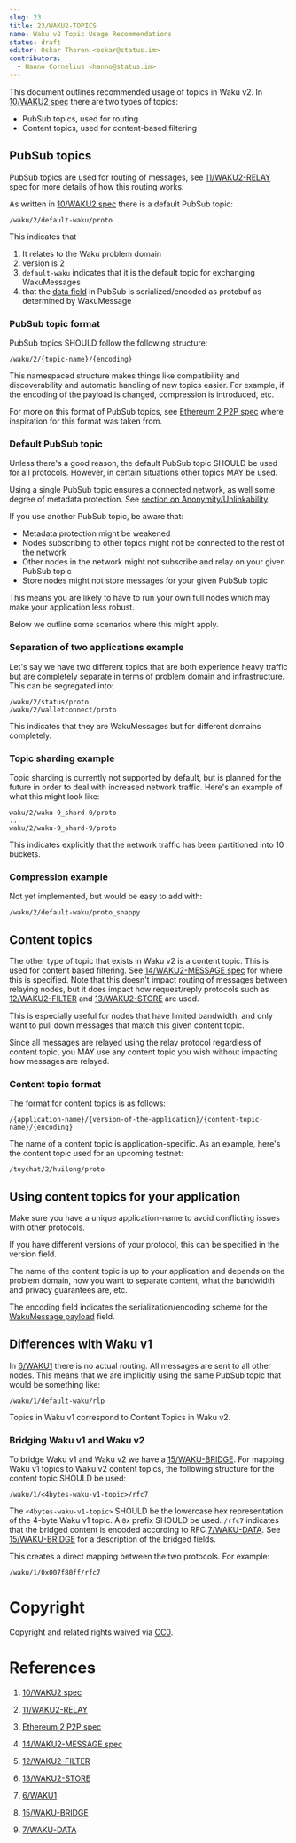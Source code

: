 ```yaml
---
slug: 23
title: 23/WAKU2-TOPICS
name: Waku v2 Topic Usage Recommendations
status: draft
editor: Oskar Thoren <oskar@status.im>
contributors:
  - Hanno Cornelius <hanno@status.im>
---
```


This document outlines recommended usage of topics in Waku v2.
In [10/WAKU2 spec](/spec/10) there are two types of topics:

- PubSub topics, used for routing
- Content topics, used for content-based filtering

## PubSub topics

PubSub topics are used for routing of messages, see [11/WAKU2-RELAY](/spec/11) spec for more details of how this routing works.

As written in [10/WAKU2 spec](/spec/10) there is a default PubSub topic:

`/waku/2/default-waku/proto`

This indicates that

1) It relates to the Waku problem domain
2) version is 2
3) `default-waku` indicates that it is the default topic for exchanging WakuMessages
4) that the [data field](/spec/11/#protobuf-definition) in PubSub is serialized/encoded as protobuf as determined by WakuMessage

### PubSub topic format

PubSub topics SHOULD follow the following structure:

`/waku/2/{topic-name}/{encoding}`

This namespaced structure makes things like compatibility and discoverability and automatic handling of new topics easier.
For example, if the encoding of the payload is changed, compression is introduced, etc.

For more on this format of PubSub topics, see [Ethereum 2 P2P spec](https://github.com/ethereum/eth2.0-specs/blob/dev/specs/phase0/p2p-interface.md#topics-and-messages) where inspiration for this format was taken from.

### Default PubSub topic

Unless there's a good reason, the default PubSub topic SHOULD be used for all protocols.
However, in certain situations other topics MAY be used.

Using a single PubSub topic ensures a connected network, as well some degree of metadata protection.
See [section on Anonymity/Unlinkability](/spec/10/#anonymity--unlinkability).

If you use another PubSub topic, be aware that:

- Metadata protection might be weakened
- Nodes subscribing to other topics might not be connected to the rest of the network
- Other nodes in the network might not subscribe and relay on your given PubSub topic
- Store nodes might not store messages for your given PubSub topic

This means you are likely to have to run your own full nodes which may make your application less robust.

Below we outline some scenarios where this might apply.

### Separation of two applications example

Let's say we have two different topics that are both experience heavy traffic but are completely separate in terms of problem domain and infrastructure.
This can be segregated into:

```
/waku/2/status/proto
/waku/2/walletconnect/proto
```

This indicates that they are WakuMessages but for different domains completely.

### Topic sharding example

Topic sharding is currently not supported by default, but is planned for the future in order to deal with increased network traffic.
Here's an example of what this might look like:

```
waku/2/waku-9_shard-0/proto
...
waku/2/waku-9_shard-9/proto
```

This indicates explicitly that the network traffic has been partitioned into 10 buckets.

### Compression example

Not yet implemented, but would be easy to add with:

`/waku/2/default-waku/proto_snappy`

## Content topics

The other type of topic that exists in Waku v2 is a content topic.
This is used for content based filtering.
See [14/WAKU2-MESSAGE spec](/spec/14) for where this is specified.
Note that this doesn't impact routing of messages between relaying nodes,
but it does impact how request/reply protocols such as 
[12/WAKU2-FILTER](https://rfc.vac.dev/spec/12/) and [13/WAKU2-STORE](https://rfc.vac.dev/spec/13/) are used.

This is especially useful for nodes that have limited bandwidth,
and only want to pull down messages that match this given content topic.

Since all messages are relayed using the relay protocol regardless of content topic,
you MAY use any content topic you wish without impacting how messages are relayed.

### Content topic format

The format for content topics is as follows:

`/{application-name}/{version-of-the-application}/{content-topic-name}/{encoding}`

The name of a content topic is application-specific.
As an example, here's the content topic used for an upcoming testnet:

`/toychat/2/huilong/proto`

## Using content topics for your application

Make sure you have a unique application-name to avoid conflicting issues with other protocols.

If you have different versions of your protocol, this can be specified in the version field.

The name of the content topic is up to your application and depends on the problem domain, how you want to separate content, what the bandwidth and privacy guarantees are, etc.

The encoding field indicates the serialization/encoding scheme for the [WakuMessage payload](/spec/14/#payloads) field.

## Differences with Waku v1

In [6/WAKU1](/spec/6) there is no actual routing.
All messages are sent to all other nodes.
This means that we are implicitly using the same PubSub topic that would be something like:

```
/waku/1/default-waku/rlp
```

Topics in Waku v1 correspond to Content Topics in Waku v2.

### Bridging Waku v1 and Waku v2

To bridge Waku v1 and Waku v2 we have a [15/WAKU-BRIDGE](/spec/15).
For mapping Waku v1 topics to Waku v2 content topics,
the following structure for the content topic SHOULD be used:

```
/waku/1/<4bytes-waku-v1-topic>/rfc7
```

The `<4bytes-waku-v1-topic>` SHOULD be the lowercase hex representation of the 4-byte Waku v1 topic.
A `0x` prefix SHOULD be used.
`/rfc7` indicates that the bridged content is encoded according to RFC [7/WAKU-DATA](/spec/7).
See [15/WAKU-BRIDGE](/spec/15) for a description of the bridged fields.

This creates a direct mapping between the two protocols.
For example:

```
/waku/1/0x007f80ff/rfc7
```

# Copyright

Copyright and related rights waived via
[CC0](https://creativecommons.org/publicdomain/zero/1.0/).

# References

1. [10/WAKU2 spec](/spec/10)

2. [11/WAKU2-RELAY](/spec/11)

3. [Ethereum 2 P2P spec](https://github.com/ethereum/eth2.0-specs/blob/dev/specs/phase0/p2p-interface.md#topics-and-messages)

4. [14/WAKU2-MESSAGE spec](/spec/14)

5. [12/WAKU2-FILTER](https://rfc.vac.dev/spec/12/)

6. [13/WAKU2-STORE](https://rfc.vac.dev/spec/13/)

7. [6/WAKU1](/spec/6)

8. [15/WAKU-BRIDGE](/spec/15)

9. [7/WAKU-DATA](/spec/7)
